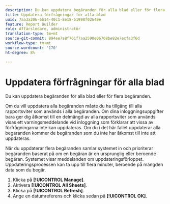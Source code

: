 ```yaml
---
description: Du kan uppdatera begäranden för alla blad eller för flera begäranden.
title: Uppdatera förfrågningar för alla blad
uuid: 7aa3a206-6b14-40c1-8e18-51998f02649e
feature: Report Builder
role: Affärsledare, administratör
translation-type: tm+mt
source-git-commit: 894ee7a8f761f7aa2590e06708be82e7ecfa3f6d
workflow-type: tm+mt
source-wordcount: '170'
ht-degree: 8%

---
```



# Uppdatera förfrågningar för alla blad

Du kan uppdatera begäranden för alla blad eller för flera begäranden.

Om du vill uppdatera alla begäranden måste du ha tillgång till alla rapportsviter som används i alla begäranden. Om dina inloggningsuppgifter bara ger dig åtkomst till en delmängd av alla rapportsviter som används visas ett varningsmeddelande vid inloggning som förklarar att vissa av förfrågningarna inte kan uppdateras. Om du i det här fallet uppdaterar alla begäranden kommer de begäranden som du inte har åtkomst till inte att uppdateras.

När du uppdaterar flera begäranden samlar systemet in och prioriterar begäranden baserat på om en begäran är en ursprunglig eller beroende begäran. Systemet visar meddelanden om uppdateringsförloppet. Uppdateringsprocessen kan ta upp till flera minuter, beroende på mängden data som du begär.

1. Klicka på **[!UICONTROL Manage]**.
1. Aktivera **[!UICONTROL All Sheets]**.
1. Klicka på **[!UICONTROL Refresh]**.
1. Ange en datumreferens och klicka sedan på **[!UICONTROL OK]**.
